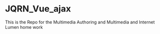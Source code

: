 # JQRN_Vue_ajax
This is the Repo for the Multimedia Authoring and Multimedia and Internet Lumen home work
